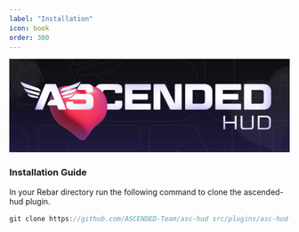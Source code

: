 ```yaml
---
label: "Installation"
icon: book
order: 300
---
```


![](/static/Hud.jpg)

### Installation Guide

In your Rebar directory run the following command to clone the ascended-hud plugin.

```javascript
git clone https://github.com/ASCENDED-Team/asc-hud src/plugins/asc-hud
```
